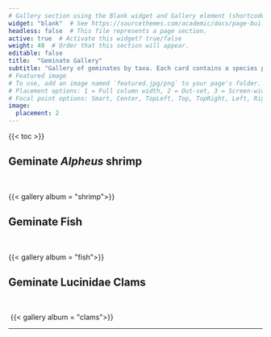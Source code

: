 ```yaml
---
# Gallery section using the Blank widget and Gallery element (shortcode).
widget: "blank"  # See https://sourcethemes.com/academic/docs/page-builder/
headless: false  # This file represents a page section.
active: true  # Activate this widget? true/false
weight: 40  # Order that this section will appear.
editable: false
title:  "Geminate Gallery"
subtitle: "Gallery of geminates by taxa. Each card contains a species pair; top panels (peach) are Western Atlantic and bottom panels (royal blue) are Eastern Pacific."
# Featured image
# To use, add an image named `featured.jpg/png` to your page's folder.
# Placement options: 1 = Full column width, 2 = Out-set, 3 = Screen-width
# Focal point options: Smart, Center, TopLeft, Top, TopRight, Left, Right, BottomLeft, Bottom, BottomRight
image:
  placement: 2
---
```


{{< toc >}}

## Geminate *Alpheus* shrimp

<br/>

{{< gallery album = "shrimp">}}

## Geminate Fish

<br/>

{{< gallery album = "fish">}}

## Geminate Lucinidae Clams

<br/>

&nbsp;{{< gallery album = "clams">}}

<hr>
